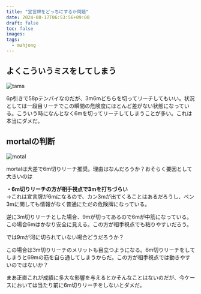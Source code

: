 ```yaml
---
title: "宣言牌をどっちにするか問題"
date: 2024-08-17T06:53:56+09:00
draft: false
toc: false
images:
tags:
  - mahjong
---
```


## よくこういうミスをしてしまう

![tama](/images/tama1.png)

6p引きで58pテンパイなのだが、3m6mどちらを切ってリーチしてもいい。状況としては一段目リーチでこの瞬間の危険度にほとんど差がない状態になっている。こういう時になんとなく6mを切ってリーチしてしまうことが多い。これは本当にダメだ。


## mortalの判断

![motal](/images/mortal4.png)

mortalは大差で6m切りリーチ推奨。理由はなんだろうか？おそらく要因として大きいのは

**・6m切りリーチの方が相手視点で3mを打ちづらい**  
→これは宣言牌が6mになるので、カン3mが出てくることはあるだろうし、ペン3mに関しても情報がなく普通にただの危険牌になっている。

逆に3m切りリーチとした場合、9mが切ってあるので6mが中筋になっている。この場合6mはかなり安全に見える。この方が相手視点でも粘りやすいだろう。

では9mが河に切られていない場合どうだろうか？

この場合は3m切りリーチのメリットも目立つようになる。6m切りリーチをしてしまうと69mの筋を自ら通してしまうからだ。この方が相手視点では動きやすいのではないか？

まあ正直これが成績に多大な影響を与えるとかそんなことはないのだが、今ケースにおいては当たり前に6m切りリーチをしないとダメだ。